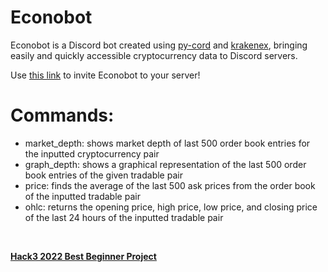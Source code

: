 # Econobot
Econobot is a Discord bot created using [py-cord](https://docs.pycord.dev/en/master/) and [krakenex](https://github.com/veox/python3-krakenex), bringing easily and quickly accessible cryptocurrency data to Discord servers.

Use [this link](https://discord.com/api/oauth2/authorize?client_id=990322768451104789&permissions=534723816512&scope=applications.commands%20bot) to invite Econobot to your server!
# Commands:
- market_depth: shows market depth of last 500 order book entries for the inputted cryptocurrency pair
- graph_depth: shows a graphical representation of the last 500 order book entries of the given tradable pair
- price: finds the average of the last 500 ask prices from the order book of the inputted tradable pair
- ohlc: returns the opening price, high price, low price, and closing price of the last 24 hours of the inputted tradable pair
<br>

[**Hack3 2022 Best Beginner Project**](https://devpost.com/software/econobot) 

